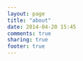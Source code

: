 ```yaml
---
layout: page
title: "about"
date: 2014-04-20 15:45
comments: true
sharing: true
footer: true
---
```

